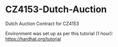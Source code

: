 # CZ4153-Dutch-Auction
Dutch Auction Contract for CZ4153

Environment was set up as per this tutorial (1 hour): https://hardhat.org/tutorial
